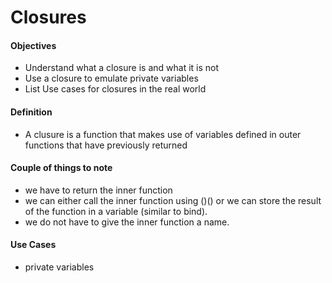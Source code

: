 # Closures

#### Objectives
* Understand what a closure is and what it is not
* Use a closure to emulate private variables
* List Use cases for closures in the real world

#### Definition
* A clusure is a function that makes use of variables defined in outer functions that have previously returned

#### Couple of things to note
* we have to return the inner function 
* we can either call the inner function using ()() or we can store the result of the function in a variable (similar to bind). 
* we do not have to give the inner function a name.

#### Use Cases
* private variables